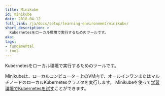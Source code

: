 ```yaml
---
title: Minikube
id: minikube
date: 2018-04-12
full_link: /ja/docs/setup/learning-environment/minikube/
short_description: >
  Kubernetesをローカル環境で実行するためのツールです。
aka:
tags:
- fundamental
- tool
---
```

Kubernetesをローカル環境で実行するためのツールです。

<!--more-->

Minikubeは、ローカルコンピューター上のVM内で、オールインワンまたはマルチノードのローカルKubernetesクラスタを実行します。
Minikubeを使って[学習環境でKubernetesを試す](/ja/docs/setup/learning-environment/minikube/)ことができます。
